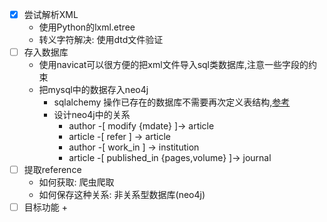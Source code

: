 
- [x] 尝试解析XML
    +  使用Python的lxml.etree
    + 转义字符解决: 使用dtd文件验证
- [ ] 存入数据库
    + 使用navicat可以很方便的把xml文件导入sql类数据库,注意一些字段的约束
    + 把mysql中的数据存入neo4j
        + sqlalchemy 操作已存在的数据库不需要再次定义表结构,[参考](https://stackoverflow.com/questions/11900553/sqlalchemy-table-already-exists)
        + 设计neo4j中的关系
            + author -[ modify {mdate} ]-> article
            + article -[ refer ] -> article
            + author -[ work_in ] -> institution
            + article -[ published_in {pages,volume} ]-> journal
- [ ] 提取reference
    + 如何获取: 爬虫爬取
    + 如何保存这种关系: 非关系型数据库(neo4j)
- [ ] 目标功能
    + 